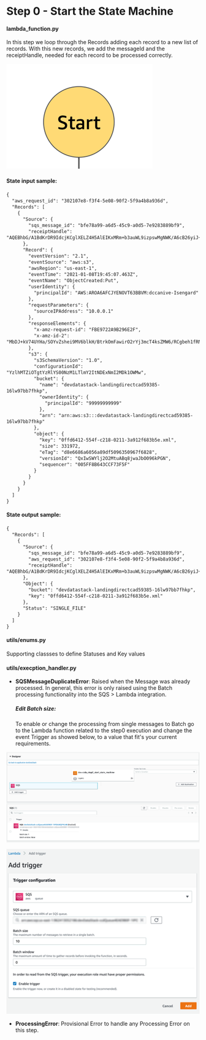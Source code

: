 # Step 0 - Start the State Machine

#### lambda_function.py

In this step we loop through the Records adding each record to a new list of records.
With this new records, we add the messageId and the receiptHandle, needed for each record to be processed correctly.

![Step0](../../images/stepfunctions/step0.png)

#### State input sample:

```
{
  "aws_request_id": "302107e8-f3f4-5e08-90f2-5f9a4b8a936d",
  "Records": [
    {
      "Source": {
        "sqs_message_id": "bfe78a99-a6d5-45c9-a0d5-7e9283889bf9",
        "receiptHandle": "AQEBhbG/A1BdKrDR9IdcjKCglXELZ4H5AlEIKxMRm+b3auWL9izpswMgNWK/A6cB26yiJ+28UQgxYj7XriO09gZVOYC/ZVwzY8WaO2GJ1uvHJzu/m0uzIVF/O4WgIWyeUOwZgtYl5Y0gh9XHc+v1WeqeapvGVhsJ5sTiFDfNdkDNFO37mN9weOc0Ii6hJSQtw6pG5NBwj1kVpKUHvhckfu+GX47YHvzdUruStijQNdB7JKfLyrmiMX5FvBf0O8j08072kT9yYD2UkYF5zCu3H1qxxSosFqlOcUK8hN+XIRP5KB3xn11BNL89RI+46VlYqKbV+SabR4YUdrL4MyWztsiPo05qqAGW+oodRhb1g2uCFEmsuz8rImYzFDGZlbvheGNA3yRSEM0Jq993xRrBZdnMsagMYMtMA+wxTBWdDkDOsSI="
      },
      "Record": {
        "eventVersion": "2.1",
        "eventSource": "aws:s3",
        "awsRegion": "us-east-1",
        "eventTime": "2021-01-08T19:45:07.463Z",
        "eventName": "ObjectCreated:Put",
        "userIdentity": {
          "principalId": "AWS:AROA6AFCJYENOVT63BBVM:dccanive-Isengard"
        },
        "requestParameters": {
          "sourceIPAddress": "10.0.0.1"
        },
        "responseElements": {
          "x-amz-request-id": "FBE9722A9B296E2F",
          "x-amz-id-2": "MbDJ+kV74UYHa/SOYvZshei9MV6blkH/BtrkOmFawirO2rYj3mcT4ksZMW6/RCgbeh1fRNA0pZp9ihnSxh443DpOwSi6vgUZ"
        },
        "s3": {
          "s3SchemaVersion": "1.0",
          "configurationId": "YzlhMTZiOTgtYzRlYS00NzM1LTlmY2ItNDExNmI2MDk1OWMw",
          "bucket": {
            "name": "devdatastack-landingdirectcad59385-16lw97bb7fhkp",
            "ownerIdentity": {
              "principalId": "99999999999"
            },
            "arn": "arn:aws:s3:::devdatastack-landingdirectcad59385-16lw97bb7fhkp"
          },
          "object": {
            "key": "0ffd6412-554f-c218-0211-3a912f683b5e.xml",
            "size": 331972,
            "eTag": "d8e6686a6056a89df5096350967f6828",
            "versionId": "QxIwSWYlj2O2MtuABq8jwaJbO096kPGN",
            "sequencer": "005FF8B643CCF73F5F"
          }
        }
      }
    }
  ]
}
```

#### State output sample:

```
{
  "Records": [
    {
      "Source": {
        "sqs_message_id": "bfe78a99-a6d5-45c9-a0d5-7e9283889bf9",
        "aws_request_id": "302107e8-f3f4-5e08-90f2-5f9a4b8a936d",
        "receiptHandle": "AQEBhbG/A1BdKrDR9IdcjKCglXELZ4H5AlEIKxMRm+b3auWL9izpswMgNWK/A6cB26yiJ+28UQgxYj7XriO09gZVOYC/ZVwzY8WaO2GJ1uvHJzu/m0uzIVF/O4WgIWyeUOwZgtYl5Y0gh9XHc+v1WeqeapvGVhsJ5sTiFDfNdkDNFO37mN9weOc0Ii6hJSQtw6pG5NBwj1kVpKUHvhckfu+GX47YHvzdUruStijQNdB7JKfLyrmiMX5FvBf0O8j08072kT9yYD2UkYF5zCu3H1qxxSosFqlOcUK8hN+XIRP5KB3xn11BNL89RI+46VlYqKbV+SabR4YUdrL4MyWztsiPo05qqAGW+oodRhb1g2uCFEmsuz8rImYzFDGZlbvheGNA3yRSEM0Jq993xRrBZdnMsagMYMtMA+wxTBWdDkDOsSI="
      },
      "Object": {
        "bucket": "devdatastack-landingdirectcad59385-16lw97bb7fhkp",
        "key": "0ffd6412-554f-c218-0211-3a912f683b5e.xml"
      },
      "Status": "SINGLE_FILE"
    }
  ]
}
```

#### utils/enums.py

Supporting classses to define Statuses and Key values

#### utils/execption_handler.py

- **SQSMessageDuplicateError**:
  Raised when the Message was already processed.
  In general, this error is only raised using the Batch processing functionality into the SQS > Lambda integration.

  ##### Edit Batch size:

  To enable or change the processing from single messages to Batch go to the Lambda function related to the step0 execution and change the event Trigger as showed below, to a value that fit's your current requirements.

![SQS_Batch_AWS](../../images/stepfunctions/sqs_lambda_batch.png)

![Add_trigger_sqs](../../images/stepfunctions/add_trigger_sqs_batch.png)

- **ProcessingError**:
  Provisional Error to handle any Processing Error on this step.
